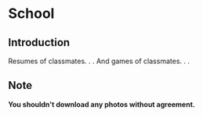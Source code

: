 # School

## Introduction
Resumes of classmates. . . 
And games of classmates. . . 

## Note
**You shouldn't download any photos without agreement.**